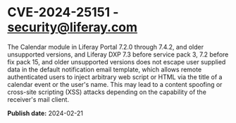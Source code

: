 # CVE-2024-25151 - security@liferay.com

The Calendar module in Liferay Portal 7.2.0 through 7.4.2, and older unsupported versions, and Liferay DXP 7.3 before service pack 3, 7.2 before fix pack 15, and older unsupported versions does not escape user supplied data in the default notification email template, which allows remote authenticated users to inject arbitrary web script or HTML via the title of a calendar event or the user's name. This may lead to a content spoofing or cross-site scripting (XSS) attacks depending on the capability of the receiver's mail client.

**Publish date:** 2024-02-21
